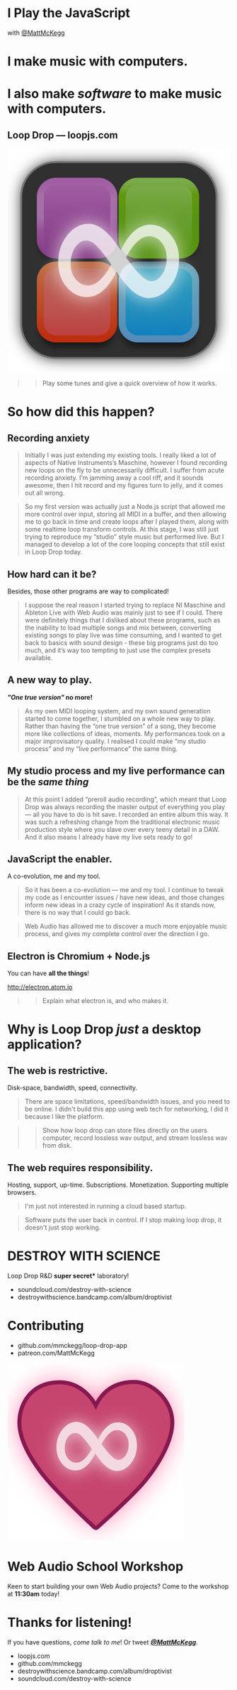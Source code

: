 I Play the JavaScript
===

with [@MattMcKegg](https://twitter.com/MattMcKegg)

# I make **music** with **computers**.

# I also make **_software_** to make **music** with **computers**.

## **Loop Drop** — loopjs.com

![](logo.png)

>> Play some tunes and give a quick overview of how it works.

# So how did this happen?

## **Recording anxiety**

> Initially I was just extending my existing tools. I really liked a lot of aspects of Native Instruments’s Maschine, however I found recording new loops on the fly to be unnecessarily difficult. I suffer from acute recording anxiety. I’m jamming away a cool riff, and it sounds awesome, then I hit record and my figures turn to jelly, and it comes out all wrong.

> So my first version was actually just a Node.js script that allowed me more control over input, storing all MIDI in a buffer, and then allowing me to go back in time and create loops after I played them, along with some realtime loop transform controls. At this stage, I was still just trying to reproduce my “studio” style music but performed live. But I managed to develop a lot of the core looping concepts that still exist in Loop Drop today.

## **How hard can it be?**

Besides, those other programs are way to complicated!

> I suppose the real reason I started trying to replace NI Maschine and Ableton Live with Web Audio was mainly just to see if I could. There were definitely things that I disliked about these programs, such as the inability to load multiple songs and mix between, converting existing songs to play live was time consuming, and I wanted to get back to basics with sound design - these big programs just do too much, and it’s way too tempting to just use the complex presets available.

## **A new way to play.**

**_"One true version"_ no more!**

> As my own MIDI looping system, and my own sound generation started to come together, I stumbled on a whole new way to play. Rather than having the “one true version” of a song, they become more like collections of ideas, moments. My performances took on a major improvisatory quality. I realised I could make “my studio process” and my “live performance” the same thing.

## My **studio process** and my **live performance** can be the **_same thing_**

> At this point I added “preroll audio recording”, which meant that Loop Drop was always recording the master output of everything you play — all you have to do is hit save. I recorded an entire album this way. It was such a refreshing change from the traditional electronic music production style where you slave over every teeny detail in a DAW. And it also means I already have my live sets ready to go!

## JavaScript the **enabler**.

A co-evolution, me and my tool.

> So it has been a co-evolution — me and my tool. I continue to tweak my code as I encounter issues / have new ideas, and those changes inform new ideas in a crazy cycle of inspiration! As it stands now, there is no way that I could go back.

> Web Audio has allowed me to discover a much more enjoyable music process, and gives my complete control over the direction I go.

## Electron is **Chromium + Node.js**

You can have **all the things**!

http://electron.atom.io

>> Explain what electron is, and who makes it.

# Why is Loop Drop _just_ a **desktop** application?

## The web is **restrictive**.

Disk-space, bandwidth, speed, connectivity.

> There are space limitations, speed/bandwidth issues, and you need to be online. I didn't build this app using web tech for networking, I did it because I like the platform.

>> Show how loop drop can store files directly on the users computer, record lossless wav output, and stream lossless wav from disk.

## The web **requires responsibility**.

Hosting, support, up-time. Subscriptions. Monetization. Supporting multiple browsers.

> I'm just not interested in running a cloud based startup.

> Software puts the user back in control. If I stop making loop drop, it doesn't just stop working.

# DESTROY WITH SCIENCE

Loop Drop R&D **super secret\*** laboratory!

- soundcloud.com/destroy-with-science
- destroywithscience.bandcamp.com/album/droptivist

# Contributing

- github.com/mmckegg/loop-drop-app
- patreon.com/MattMcKegg

![](heart.png)

# **Web Audio School** Workshop

Keen to start building your own Web Audio projects? Come to the workshop at **11:30am** today!

# Thanks for listening!

If you have questions, _come talk to me_! Or tweet [**_@MattMcKegg_**](http://twitter.com/MattMcKegg).

- loopjs.com
- github.com/mmckegg
- destroywithscience.bandcamp.com/album/droptivist
- soundcloud.com/destroy-with-science
